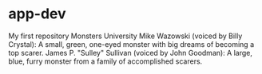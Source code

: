 # app-dev
My first repository
Monsters University
Mike Wazowski (voiced by Billy Crystal): A small, green, one-eyed monster with big dreams of becoming a top scarer.
James P. "Sulley" Sullivan (voiced by John Goodman): A large, blue, furry monster from a family of accomplished scarers.
